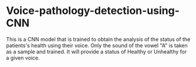 # Voice-pathology-detection-using-CNN
 This is a CNN model that is trained to obtain the analysis of the status of the patients's health using their voice. Only the sound of the vowel "A" is taken as a sample and trained. 
 It will provide a status of Healthy or Unhealthy for a given voice.
